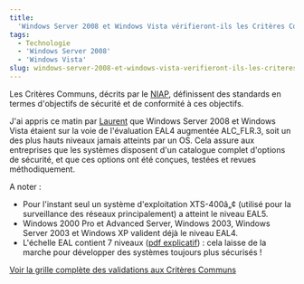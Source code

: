 ```yaml
---
title:
  'Windows Server 2008 et Windows Vista vérifieront-ils les Critères Communs ?'
tags:
  - Technologie
  - 'Windows Server 2008'
  - 'Windows Vista'
slug: windows-server-2008-et-windows-vista-verifieront-ils-les-criteres-communs
---
```


Les Critères Communs, décrits par le
[NIAP](https://www.niap-ccevs.org/index.cfm?&CFID=271507&CFTOKEN=510b74cc682fa98f-789578AF-A471-243B-5D522F6FC64D77AE),
définissent des standards en termes d'objectifs de sécurité et de conformité à
ces objectifs.

J'ai appris ce matin par
[Laurent](http://blogs.msdn.com/b/laurelle/archive/2007/08/21/windows-vista-et-windows-server-2008-en-route-pour-les-common-criteria.aspx)
que Windows Server 2008 et Windows Vista étaient sur la voie de l'évaluation
EAL4 augmentée ALC_FLR.3, soit un des plus hauts niveaux jamais atteints par un
OS. Cela assure aux entreprises que les systèmes disposent d'un catalogue
complet d'options de sécurité, et que ces options ont été conçues, testées et
revues méthodiquement.

A noter&nbsp;:

- Pour l'instant seul un système d'exploitation XTS-400â„¢ (utilisé pour la
  surveillance des réseaux principalement) a atteint le niveau EAL5.
- Windows 2000 Pro et Advanced Server, Windows 2003, Windows Server 2003 et
  Windows XP valident déjà le niveau EAL4.
- L'échelle EAL contient 7 niveaux
  ([pdf explicatif](https://www.cetic.be/IMG/pdf/Crit_resCommuns-EricGheur-050602-V2.pdf)) :
  cela laisse de la marche pour développer des systèmes toujours plus
  sécurisés&nbsp;!

[Voir la grille complète des validations aux Critères Communs](https://www.niap-ccevs.org/vpl/index.cfm?&CFID=271519&CFTOKEN=973221071fef4bd5-78A41556-051B-D9A8-D61482373D990FA9)
